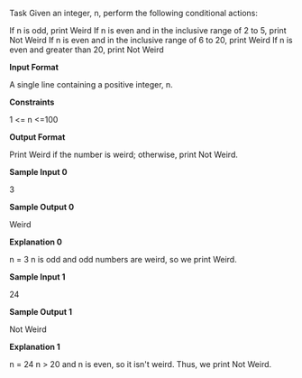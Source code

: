 Task
Given an integer, n, perform the following conditional actions:

If n is odd, print Weird
If n is even and in the inclusive range of 2 to 5, print Not Weird
If n is even and in the inclusive range of 6 to 20, print Weird
If n is even and greater than 20, print Not Weird

**Input Format**

A single line containing a positive integer, n.

**Constraints**

1 <= n <=100

**Output Format**

Print Weird if the number is weird; otherwise, print Not Weird.

**Sample Input 0**

3

**Sample Output 0**

Weird

**Explanation 0**

n = 3
n is odd and odd numbers are weird, so we print Weird.

**Sample Input 1**

24

**Sample Output 1**

Not Weird

**Explanation 1**

n = 24
n > 20 and n is even, so it isn't weird. Thus, we print Not Weird.
